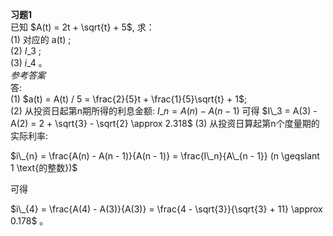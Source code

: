 **习题1**         
已知 $A(t) = 2t + \sqrt{t} + 5$, 求：         
(1) 对应的 a(t) ;         
(2) $I\_{3}$ ;         
(3) $i\_{4}$ 。         
*参考答案*         
答:         
(1) $a(t) = A(t) / 5 = \frac{2}{5}t + \frac{1}{5}\sqrt{t} + 1$;         
(2) 从投资日起第n期所得的利息金额:
$I\_{n} = A(n) - A(n - 1)$
可得
$I\_3 = A(3) - A(2) = 2 + \sqrt{3} - \sqrt{2} \approx 2.318$
(3) 从投资日算起第n个度量期的实际利率:

$i\_{n} = \frac{A(n) - A(n - 1)}{A(n - 1)} = \frac{I\_n}{A\_{n - 1}} (n \geqslant 1 \text{的整数})$

可得

$i\_{4} = \frac{A(4) - A(3)}{A(3)} = \frac{4 - \sqrt{3}}{\sqrt{3} + 11} \approx 0.178$ 。
